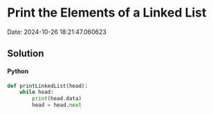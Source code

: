 # Print the Elements of a Linked List

Date: 2024-10-26 18:21:47.060623

## Solution

#### Python
```python
def printLinkedList(head):
    while head:
        print(head.data)
        head = head.next
 ```